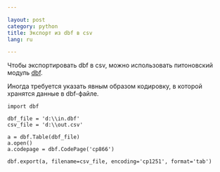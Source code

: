 ```yaml
---

layout: post  
category: python  
title: Экспорт из dbf в csv  
lang: ru  

---
```


Чтобы экспортировать dbf в csv, можно использовать питоновский модуль [dbf](https://pypi.python.org/pypi/dbf).

Иногда требуется указать явным образом кодировку, в которой хранятся данные в dbf-файле.

    import dbf

    dbf_file = 'd:\\in.dbf'
    csv_file = 'd:\\out.csv'

    a = dbf.Table(dbf_file)
    a.open()
    a.codepage = dbf.CodePage('cp866')

    dbf.export(a, filename=csv_file, encoding='cp1251', format='tab')
      
